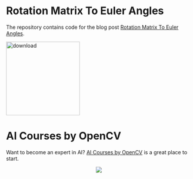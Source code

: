 # Rotation Matrix To Euler Angles

The repository contains code for the blog post [Rotation Matrix To Euler Angles](https://www.learnopencv.com/rotation-matrix-to-euler-angles/).

[<img src="https://learnopencv.com/wp-content/uploads/2022/07/download-button-e1657285155454.png" alt="download" width="200">](https://www.dropbox.com/scl/fo/874vv1689mwx0ja4gmq1u/h?dl=1&rlkey=p811rduatdkgcw4wth0upyobt)

# AI Courses by OpenCV

Want to become an expert in AI? [AI Courses by OpenCV](https://opencv.org/courses/) is a great place to start. 

<a href="https://opencv.org/courses/">
<p align="center"> 
<img src="https://www.learnopencv.com/wp-content/uploads/2020/04/AI-Courses-By-OpenCV-Github.png">
</p>
</a>
